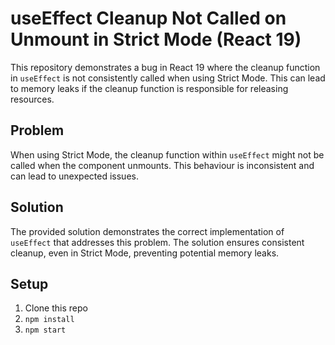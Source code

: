 # useEffect Cleanup Not Called on Unmount in Strict Mode (React 19)

This repository demonstrates a bug in React 19 where the cleanup function in `useEffect` is not consistently called when using Strict Mode. This can lead to memory leaks if the cleanup function is responsible for releasing resources.

## Problem

When using Strict Mode, the cleanup function within `useEffect` might not be called when the component unmounts. This behaviour is inconsistent and can lead to unexpected issues. 

## Solution

The provided solution demonstrates the correct implementation of `useEffect` that addresses this problem. The solution ensures consistent cleanup, even in Strict Mode, preventing potential memory leaks.

## Setup

1. Clone this repo
2. `npm install`
3. `npm start`